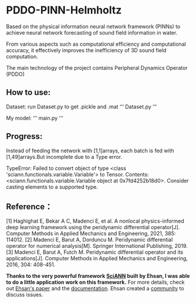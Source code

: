 # PDDO-PINN-Helmholtz
Based on the physical information neural network framework (PINNs) to achieve neural network forecasting of sound field information in water.

From various aspects such as computational efficiency and computational accuracy, it effectively improves the inefficiency of 3D sound field computation.

The main technology of the project contains Peripheral Dynamics Operator (PDDO)

## How to use:

Dataset: run Dataset.py to get .pickle and .mat
‘’‘
Dataset.py
’‘’

My model:
‘’‘
main.py
’‘’
## Progress: 
Instead of feeding the network with [1,1]arrays, each batch is fed with [1,49]arrays.But incomplete due to a Type error.

TypeError: Failed to convert object of type <class 'sciann.functionals.variable.Variable'> to Tensor. Contents: <sciann.functionals.variable.Variable object at 0x7fd4252b18d0>. Consider casting elements to a supported type.

## Reference：
[1] Haghighat E, Bekar A C, Madenci E, et al. A nonlocal physics-informed deep learning framework using the peridynamic differential operator[J]. Computer Methods in Applied Mechanics and Engineering, 2021, 385: 114012.
[2] Madenci E, Barut A, Dorduncu M. Peridynamic differential operator for numerical analysis[M]. Springer International Publishing, 2019.
[3] Madenci E, Barut A, Futch M. Peridynamic differential operator and its applications[J]. Computer Methods in Applied Mechanics and Engineering, 2016, 304: 408-451.

**Thanks to the very powerful framework [SciANN](https://github.com/sciann/sciann) built by Ehsan, I was able to do a little application work on this framework.**
For more details, check out [Ehsan's paper](https://arxiv.org/abs/2005.08803) and the [documentation](SciANN.com).
Ehsan created a [community](https://app.slack.com/client/T010WP0KD39/C010G71GXUJ) to discuss issues.
